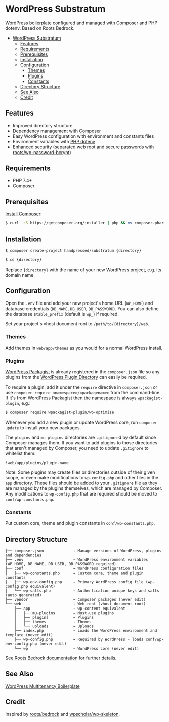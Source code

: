 # WordPress Substratum

WordPress boilerplate configured and managed with Composer and PHP dotenv. Based on Roots Bedrock.

- [WordPress Substratum](#wordpress-substratum)
	- [Features](#features)
	- [Requirements](#requirements)
	- [Prerequisites](#prerequisites)
	- [Installation](#installation)
	- [Configuration](#configuration)
		- [Themes](#themes)
		- [Plugins](#plugins)
		- [Constants](#constants)
	- [Directory Structure](#directory-structure)
	- [See Also](#see-also)
	- [Credit](#credit)

## Features

- Improved directory structure
- Dependency management with [Composer](https://getcomposer.org)
- Easy WordPress configuration with environment and constants files
- Environment variables with [PHP dotenv](https://github.com/vlucas/phpdotenv)
- Enhanced security (separated web root and secure passwords with [roots/wp-password-bcrypt](https://github.com/roots/wp-password-bcrypt))

## Requirements

- PHP 7.4+
- Composer

## Prerequisites

[Install Composer](https://getcomposer.org/doc/00-intro.md):

```bash
$ curl -sS https://getcomposer.org/installer | php && mv composer.phar /usr/local/bin/composer
```

## Installation

```bash
$ composer create-project handpressed/substratum {directory}

$ cd {directory}
```

Replace `{directory}` with the name of your new WordPress project, e.g. its domain name.

## Configuration

Open the `.env` file and add your new project's home URL (`WP_HOME`) and database credentials (`DB_NAME`, `DB_USER`, `DB_PASSWORD`). You can also define the database `$table_prefix` (default is `wp_`) if required.

Set your project's vhost document root to `/path/to/{directory}/web`.

### Themes

Add themes in `web/app/themes` as you would for a normal WordPress install.

### Plugins

[WordPress Packagist](https://wpackagist.org) is already registered in the `composer.json` file so any plugins from the [WordPress Plugin Directory](https://wordpress.org/plugins/) can easily be required.

To require a plugin, add it under the `require` directive in `composer.json` or use `composer require <namespace>/<packagename>` from the command-line. If it's from WordPress Packagist then the namespace is always `wpackagist-plugin`, e.g.:

```bash
$ composer require wpackagist-plugin/wp-optimize
```

Whenever you add a new plugin or update WordPress core, run `composer update` to install your new packages.

The `plugins` and `mu-plugins` directories are `.gitignore`d by default since Composer manages them. If you want to add plugins to those directories that aren't managed by Composer, you need to update `.gitignore` to whitelist them:

`!web/app/plugins/plugin-name`

Note: Some plugins may create files or directories outside of their given scope, or even make modifications to `wp-config.php` and other files in the `app` directory. These files should be added to your `.gitignore` file as they are managed by the plugins themselves, which are managed by Composer. Any modifications to `wp-config.php` that are required should be moved to `conf/wp-constants.php`.

### Constants

Put custom core, theme and plugin constants in `conf/wp-constants.php`.

## Directory Structure

    ├── composer.json             → Manage versions of WordPress, plugins and dependencies
	├── .env       	              → WordPress environment variables (WP_HOME, DB_NAME, DB_USER, DB_PASSWORD required)
    ├── conf                      → WordPress configuration files
    │   ├── wp-constants.php      → Custom core, theme and plugin constants
    │   ├── wp-env-config.php     → Primary WordPress config file (wp-config.php equivalent)
    │   └── wp-salts.php          → Authentication unique keys and salts (auto generated)
    ├── vendor                    → Composer packages (never edit)
    └── web                       → Web root (vhost document root)
        ├── app                   → wp-content equivalent
        │   ├── mu-plugins        → Must-use plugins
        │   ├── plugins           → Plugins
        │   ├── themes            → Themes
        │   └── uploads           → Uploads
        ├── index.php             → Loads the WordPress environment and template (never edit)
        ├── wp-config.php         → Required by WordPress - loads conf/wp-env-config.php (never edit)
	    └── wp                    → WordPress core (never edit)

See [Roots Bedrock documentation](https://roots.io/bedrock/docs/folder-structure/) for further details.

## See Also

[WordPress Multitenancy Boilerplate](https://github.com/handpressed/wp-multitenancy-boilerplate)

## Credit

Inspired by [roots/bedrock](https://github.com/roots/bedrock) and [wpscholar/wp-skeleton](https://github.com/wpscholar/wp-skeleton).
